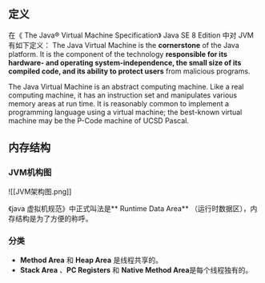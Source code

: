 ## 定义
在《 The Java® Virtual Machine Specification》 Java SE 8 Edition 中对 JVM 有如下定义：
The Java Virtual Machine is the **cornerstone** of the Java platform. It is the component of the technology **responsible for its hardware- and operating system-independence, the small size of its compiled code, and its ability to protect users** from malicious programs.

The Java Virtual Machine is an abstract computing machine. Like a real computing machine, it has an instruction set and manipulates various memory areas at run time. It is reasonably common to implement a programming language using a virtual machine; the best-known virtual machine may be the P-Code machine of UCSD Pascal.

## 内存结构
### JVM机构图
![[JVM架构图.png]]

《java 虚拟机规范》中正式叫法是** Runtime Data Area** （运行时数据区），内存结构是为了方便的称呼。

### 分类
- **Method Area** 和 **Heap Area** 是线程共享的。
- **Stack Area** 、**PC Registers** 和 **Native Method Area**是每个线程独有的。
